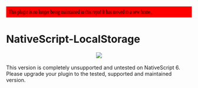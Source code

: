 <a href="https://proplugins.org"><img src="src/unmaintained.svg" height="30px" width="100%"></a>

# NativeScript-LocalStorage


<p align="center"><a href="https://proplugins.org"><img src="https://proplugins.org/logos/logo.png" width="400"  /></a></p>

This version is completely unsupported and untested on NativeScript 6.  Please upgrade your plugin to the tested, supported and maintained version. 